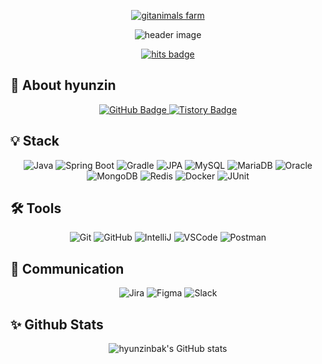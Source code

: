 <!-- 상단 동물 농장(gitanimals) + 헤더 + 방문자수 카운트 -->
<p align="center">
  <!-- gitanimals -->
  <a href="https://github.com/devxb/gitanimals">
    <img src="https://render.gitanimals.org/farms/hyunzinbak" alt="gitanimals farm"/>
  </a>
</p>

<p align="center">
  <!-- 헤더: capsule-render -->
  <img src="https://capsule-render.vercel.app/api?type=venom&color=auto&height=300&section=header&text=hyeonjin%20park&fontSize=90" 
       alt="header image"/>
</p>

<p align="center">
  <!-- 방문자수 카운트 -->
  <a href="https://hits.seeyoufarm.com" target="_blank">
    <img src="https://hits.seeyoufarm.com/api/count/incr/badge.svg?url=https%3A%2F%2Fgithub.com%2Fhyunzinbak&count_bg=%23AE5656&title_bg=%23555555&icon=&icon_color=%23E7E7E7&title=hits&edge_flat=false" 
         alt="hits badge" />
  </a>
</p>


## 👾 About hyunzin

<p align="center">
  <!-- GitHub -->
  <a href="https://github.com/hyunzinbak" target="_blank">
    <img src="https://img.shields.io/badge/GitHub-F9F9F9?style=for-the-badge&logo=GitHub&logoColor=181717" alt="GitHub Badge"/>
  </a>
  
  <!-- Tistory -->
  <a href="https://hgggny.tistory.com/" target="_blank">
    <img src="https://img.shields.io/badge/Tistory-FF6600?style=for-the-badge&logo=Tistory&logoColor=white" alt="Tistory Badge"/>
  </a>
  
  <!-- 필요하다면 Notion 추가 -->
  <!--
  <a href="https://내노션링크" target="_blank">
    <img src="https://img.shields.io/badge/Notion-000000?style=for-the-badge&logo=Notion&logoColor=white" alt="Notion Badge"/>
  </a>
  -->
</p>


## 💡 Stack
<p align="center">
  <!-- 언어 및 프레임워크 -->
  <img src="https://img.shields.io/badge/Java-007396?style=for-the-badge&logo=java&logoColor=white" alt="Java"/>
  <img src="https://img.shields.io/badge/Spring%20Boot-6DB33F?style=for-the-badge&logo=springboot&logoColor=white" alt="Spring Boot"/>
  <img src="https://img.shields.io/badge/Gradle-02303A?style=for-the-badge&logo=gradle&logoColor=white" alt="Gradle"/>
  <img src="https://img.shields.io/badge/JPA-6DB33F?style=for-the-badge&logo=jpa&logoColor=white" alt="JPA"/>
  
  <!-- 데이터베이스 -->
  <img src="https://img.shields.io/badge/MySQL-4479A1?style=for-the-badge&logo=mysql&logoColor=white" alt="MySQL"/>
  <img src="https://img.shields.io/badge/MariaDB-003545?style=for-the-badge&logo=mariadb&logoColor=white" alt="MariaDB"/>
  <img src="https://img.shields.io/badge/Oracle-F80000?style=for-the-badge&logo=oracle&logoColor=white" alt="Oracle"/>
  <img src="https://img.shields.io/badge/MongoDB-47A248?style=for-the-badge&logo=mongodb&logoColor=white" alt="MongoDB"/>
  <img src="https://img.shields.io/badge/Redis-DC382D?style=for-the-badge&logo=redis&logoColor=white" alt="Redis"/>
  
  <!-- 기타 -->
  <img src="https://img.shields.io/badge/Docker-2496ED?style=for-the-badge&logo=docker&logoColor=white" alt="Docker"/>
  <img src="https://img.shields.io/badge/JUnit-25A162?style=for-the-badge&logo=junit5&logoColor=white" alt="JUnit"/>
</p>


## 🛠 Tools
<p align="center">
  <img src="https://img.shields.io/badge/Git-F05032?style=for-the-badge&logo=git&logoColor=white" alt="Git"/>
  <img src="https://img.shields.io/badge/GitHub-181717?style=for-the-badge&logo=github&logoColor=white" alt="GitHub"/>
  <img src="https://img.shields.io/badge/IntelliJ%20IDEA-000000?style=for-the-badge&logo=intellijidea&logoColor=white" alt="IntelliJ"/>
  <img src="https://img.shields.io/badge/VSCode-007ACC?style=for-the-badge&logo=visualstudiocode&logoColor=white" alt="VSCode"/>
  <img src="https://img.shields.io/badge/Postman-FF6C37?style=for-the-badge&logo=postman&logoColor=white" alt="Postman"/>
</p>


## 💬 Communication
<p align="center">
  <img src="https://img.shields.io/badge/Jira-0052CC?style=for-the-badge&logo=jira&logoColor=white" alt="Jira"/>
  <img src="https://img.shields.io/badge/Figma-F24E1E?style=for-the-badge&logo=figma&logoColor=white" alt="Figma"/>
  <img src="https://img.shields.io/badge/Slack-4A154B?style=for-the-badge&logo=slack&logoColor=white" alt="Slack"/>
</p>


## ✨ Github Stats
<p align="center">
  <!-- GitHub stats -->
  <img src="https://github-readme-stats.vercel.app/api?username=hyunzinbak&show_icons=true&count_private=true" 
       alt="hyunzinbak's GitHub stats" />
</p>
